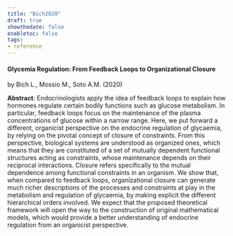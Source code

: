 ```yaml
---
title: "Bich2020"
draft: true
showthedate: false
enabletoc: false
tags:
- reference
---
```


#### **Glycemia Regulation: From Feedback Loops to Organizational Closure**     
by Bich L., Mossio M., Soto A.M. (2020)         

**Abstract**:  Endocrinologists apply the idea of feedback loops to explain how hormones regulate certain bodily functions such as glucose metabolism. In particular, feedback loops focus on the maintenance of the plasma concentrations of glucose within a narrow range. Here, we put forward a different, organicist perspective on the endocrine regulation of glycaemia, by relying on the pivotal concept of closure of constraints. From this perspective, biological systems are understood as organized ones, which means that they are constituted of a set of mutually dependent functional structures acting as constraints, whose maintenance depends on their reciprocal interactions. Closure refers specifically to the mutual dependence among functional constraints in an organism. We show that, when compared to feedback loops, organizational closure can generate much richer descriptions of the processes and constraints at play in the metabolism and regulation of glycaemia, by making explicit the different hierarchical orders involved. We expect that the proposed theoretical framework will open the way to the construction of original mathematical models, which would provide a better understanding of endocrine regulation from an organicist perspective.

